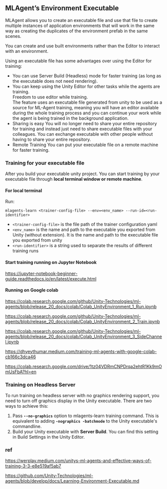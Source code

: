 ## MLAgent’s Environment Executable
MLAgent allows you to create an executable file and use that file to create multiple instances of application environments that will work in the same way as creating the duplicates of the environment prefab in the same scenes.

You can create and use built environments rather than the Editor to interact with an environment.

Using an executable file has some advantages over using the Editor for training:
- You can use Server Build (Headless) mode for faster training (as long as the executable does not need rendering).
- You can keep using the Unity Editor for other tasks while the agents are training. \
  Freedom to use editor while training. \
  The feature uses an executable file generated from unity to be used as a source for ML-Agent training, meaning you will have an editor available during the whole training process and you can continue your work while the agent is being trained in the background application.
- Sharing is easy
  You will no longer need to share your entire repository for training and instead just need to share executable files with your colleagues. You can exchange executable with other people without having to share your entire repository.
- Remote Training
  You can put your executable file on a remote machine for faster training.


### Training for your executable file
After you build your executable unity project. You can start training by your executable file through **local terminal window or remote machine**.

#### For local terminal
Run:
```
mlagents-learn <trainer-config-file> --env=<env_name> --run-id=<run-identifier>
```
-   `<trainer-config-file>` is the file path of the trainer configuration yaml
-   `<env_name>` is the name and path to the executable you exported from Unity (without extension). It is the name and path to the executable file you exported from unity
-   `<run-identifier>` is a string used to separate the results of different training runs


#### Start training running on Jupyter Notebook
https://jupyter-notebook-beginner-guide.readthedocs.io/en/latest/execute.html


#### Running on Google colab
https://colab.research.google.com/github/Unity-Technologies/ml-agents/blob/release_20_docs/colab/Colab_UnityEnvironment_1_Run.ipynb

https://colab.research.google.com/github/Unity-Technologies/ml-agents/blob/release_20_docs/colab/Colab_UnityEnvironment_2_Train.ipynb

https://colab.research.google.com/github/Unity-Technologies/ml-agents/blob/release_20_docs/colab/Colab_UnityEnvironment_3_SideChannel.ipynb

https://dhyeythumar.medium.com/training-ml-agents-with-google-colab-cb166c3dca46 

https://colab.research.google.com/drive/1tz04VDRmCNPDrqa2ehtR1Kk9mOmUsFbA?hl=en




### Training on Headless Server

To run training on headless server with no graphics rendering support, you need to turn off graphics display in the Unity executable. There are two ways to achieve this:

1.  Pass **`--no-graphics`** option to mlagents-learn training command. This is equivalent to adding **`-nographics -batchmode`** to the Unity executable's commandline.
2.  Build your Unity executable with **Server Build**. You can find this setting in Build Settings in the Unity Editor.


### ref 
https://werplay.medium.com/unitys-ml-agents-and-effective-ways-of-training-3-3-e8e519af5ab7

https://github.com/Unity-Technologies/ml-agents/blob/develop/docs/Learning-Environment-Executable.md

